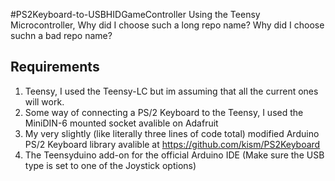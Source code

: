 #PS2Keyboard-to-USBHIDGameController
Using the Teensy Microcontroller, 
Why did I choose such a long repo name?
Why did I choose suchn a bad repo name?

## Requirements
1. Teensy, I used the Teensy-LC but im assuming that all the current ones will work.
2. Some way of connecting a PS/2 Keyboard to the Teensy, I used the MiniDIN-6 mounted socket avalible on Adafruit
3. My very slightly (like literally three lines of code total) modified Arduino PS/2 Keyboard library avalible at https://github.com/kism/PS2Keyboard
4. The Teensyduino add-on for the official Arduino IDE (Make sure the USB type is set to one of the Joystick options)

